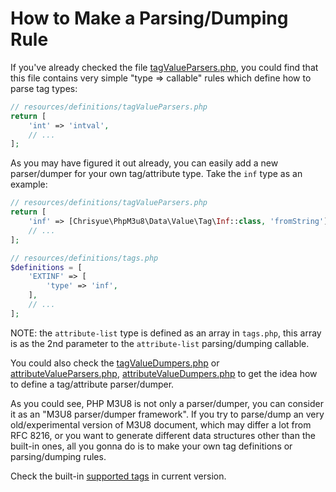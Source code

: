 How to Make a Parsing/Dumping Rule
==================================

If you've already checked the file
[tagValueParsers.php](../resources/tagValueParsers.php), you could find that
this file contains very simple "type => callable" rules which define how to
parse tag types:

```php
// resources/definitions/tagValueParsers.php
return [
    'int' => 'intval',
    // ...
];
```

As you may have figured it out already, you can easily add a new parser/dumper
for your own tag/attribute type. Take the `inf` type as an example:

```php
// resources/definitions/tagValueParsers.php
return [
    'inf' => [Chrisyue\PhpM3u8\Data\Value\Tag\Inf::class, 'fromString'],
    // ...
];

// resources/definitions/tags.php
$definitions = [
    'EXTINF' => [
        'type' => 'inf',
    ],
    // ...
];
```

NOTE: the `attribute-list` type is defined as an array in `tags.php`, this
array is as the 2nd parameter to the `attribute-list` parsing/dumping callable.

You could also check the [tagValueDumpers.php](../resources/tagValueDumpers.php)
or [attributeValueParsers.php](../resources/attributeValueParsers.php),
[attributeValueDumpers.php](../resources/attributeValueDumpers.php) to get the
idea how to define a tag/attribute parser/dumper.

As you could see, PHP M3U8 is not only a parser/dumper, you can consider it as
an "M3U8 parser/dumper framework". If you try to parse/dump an very
old/experimental version of M3U8 document, which may differ a lot from RFC 8216,
or you want to generate different data structures other than the built-in ones,
all you gonna do is to make your own tag definitions or parsing/dumping rules.

Check the built-in [supported tags](supported-tags.md) in current version.
